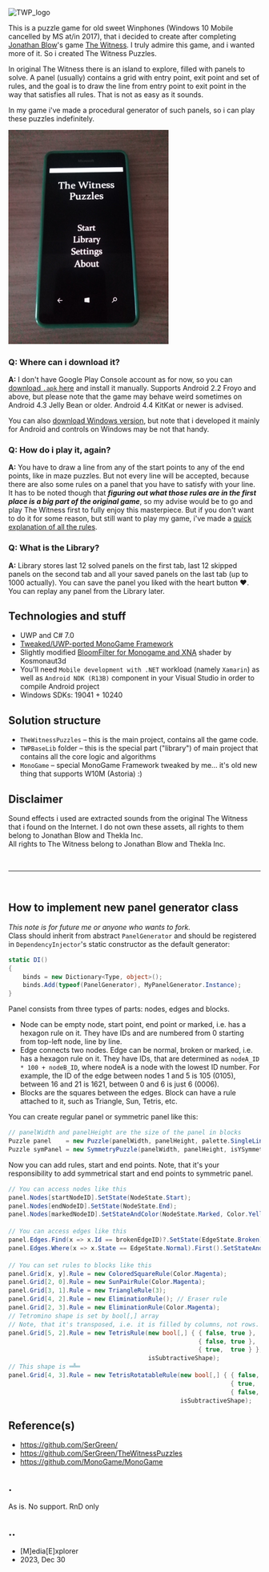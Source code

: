 ![TWP_logo](./Screenshots/TWP_Logo.png)

This is a puzzle game for old sweet Winphones (Windows 10 Mobile cancelled by MS at/in 2017), that i decided to create after completing [Jonathan Blow](https://twitter.com/jonathan_blow)'s game [The Witness](http://store.steampowered.com/app/210970/The_Witness).
I truly admire this game, and i wanted more of it. So i created The Witness Puzzles.  

In original The Witness there is an island to explore, filled with panels to solve.
A panel (usually) contains a grid with entry point, exit point and set of rules, and the goal is to draw the line from entry point to exit point in the way that satisfies all rules. That is not as easy as it sounds.

In my game i've made a procedural generator of such panels, so i can play these puzzles indefinitely.

<img src="./Screenshots/winphone 1.png" width="320" />&nbsp;

  
### Q: Where can i download it?
**A:** I don't have Google Play Console account as for now, so you can [download `.apk` here](https://github.com/SerGreen/TheWitnessPuzzles/releases/latest) and install it manually.
Supports Android 2.2 Froyo and above, but please note that the game may behave weird sometimes on Android 4.3 Jelly Bean or older. Android 4.4 KitKat or newer is advised.

You can also [download Windows version](https://github.com/SerGreen/TheWitnessPuzzles/releases/latest), but note that i developed it mainly for Android and controls on Windows may be not that handy.

### Q: How do i play it, again?
**A:** You have to draw a line from any of the start points to any of the end points, like in maze puzzles. But not every line will be accepted, because there are also some rules on a panel that you have to satisfy with your line.  
It has to be noted though that _**figuring out what those rules are in the first place is a big part of the original game**_, so my advise would be to go and play The Witness first to fully enjoy this masterpiece. But if you don't want to do it for some reason, but still want to play my game, i've made a [quick explanation of all the rules](https://github.com/SerGreen/TheWitnessPuzzles/blob/master/Puzzle%20Rules%20Guide/RulesGuide.md).

### Q: What is the Library?
**A:** Library stores last 12 solved panels on the first tab, last 12 skipped panels on the second tab and all your saved panels on the last tab (up to 1000 actually). You can save the panel you liked with the heart button ❤. You can replay any panel from the Library later.


## Technologies and stuff
- UWP and C# 7.0
- [Tweaked/UWP-ported MonoGame Framework](http://www.monogame.net)
- Slightly modified [BloomFilter for Monogame and XNA](https://github.com/Kosmonaut3d/BloomFilter-for-Monogame-and-XNA) shader by Kosmonaut3d
- You'll need `Mobile development with .NET` workload (namely `Xamarin`) as well as `Android NDK (R13B)` component in your Visual Studio in order to compile Android project
- Windows SDKs: 19041 + 10240

## Solution structure
- `TheWitnessPuzzles` – this is the main project, contains all the game code. 
- `TWPBaseLib` folder – this is the special part ("library") of main project that contains all the core logic and algorithms 
- `MonoGame` – special MonoGame Framework tweaked by me... it's old new thing that supports W10M (Astoria) :)

## Disclaimer
Sound effects i used are extracted sounds from the original The Witness that i found on the Internet. I do not own these assets, all rights to them belong to Jonathan Blow and Thekla Inc.  
All rights to The Witness belong to Jonathan Blow and Thekla Inc.

&nbsp;
***
&nbsp;

## How to implement new panel generator class
_This note is for future me or anyone who wants to fork._  
Class should inherit from abstract `PanelGenerator` and should be registered in `DependencyInjector`'s static constructor as the default generator:
```c#
static DI()
{
    binds = new Dictionary<Type, object>();
    binds.Add(typeof(PanelGenerator), MyPanelGenerator.Instance);
}
```
Panel consists from three types of parts: nodes, edges and blocks.
- Node can be empty node, start point, end point or marked, i.e. has a hexagon rule on it. They have IDs and are numbered from 0 starting from top-left node, line by line.
- Edge connects two nodes. Edge can be normal, broken or marked, i.e. has a hexagon rule on it. They have IDs, that are determined as `nodeA_ID * 100 + nodeB_ID`, where nodeA is a node with the lowest ID number. For example, the ID of the edge between nodes 1 and 5 is 105 (0105), between 16 and 21 is 1621, between 0 and 6 is just 6 (0006).
- Blocks are the squares between the edges. Block can have a rule attached to it, such as Triangle, Sun, Tetris, etc.

You can create regular panel or symmetric panel like this:
```c#
// panelWidth and panelHeight are the size of the panel in blocks
Puzzle panel    = new Puzzle(panelWidth, panelHeight, palette.SingleLineColor, palette.BackgroundColor, palette.WallsColor, palette.ButtonsColor, seed);
Puzzle symPanel = new SymmetryPuzzle(panelWidth, panelHeight, isYSymmetry, isMirrorLineTransparent, palette.MainLineColor, palette.MirrorLineColor, palette.BackgroundColor, palette.WallsColor, palette.ButtonsColor, seed);
```
Now you can add rules, start and end points. Note, that it's your responsibility to add symmetrical start and end points to symmetric panel.  
```c#
// You can access nodes like this
panel.Nodes[startNodeID].SetState(NodeState.Start);
panel.Nodes[endNodeID].SetState(NodeState.End);
panel.Nodes[markedNodeID].SetStateAndColor(NodeState.Marked, Color.Yellow);

// You can access edges like this
panel.Edges.Find(x => x.Id == brokenEdgeID)?.SetState(EdgeState.Broken);
panel.Edges.Where(x => x.State == EdgeState.Normal).First().SetStateAndColor(EdgeState.Marked, Color.Aqua);

// You can set rules to blocks like this
panel.Grid[x, y].Rule = new ColoredSquareRule(Color.Magenta);
panel.Grid[2, 0].Rule = new SunPairRule(Color.Magenta);
panel.Grid[3, 1].Rule = new TriangleRule(3);
panel.Grid[4, 2].Rule = new EliminationRule(); // Eraser rule
panel.Grid[2, 3].Rule = new EliminationRule(Color.Magenta);
// Tetromino shape is set by bool[,] array
// Note, that it's transposed, i.e. it is filled by columns, not rows. Created shape is ══╝
panel.Grid[5, 2].Rule = new TetrisRule(new bool[,] { { false, true }, 
                                                     { false, true }, 
                                                     { true,  true } },
                                       isSubtractiveShape);
// This shape is ═╩═
panel.Grid[4, 3].Rule = new TetrisRotatableRule(new bool[,] { { false, true }, 
                                                              { true,  true }, 
                                                              { false, true } }, 
                                                isSubtractiveShape);
```

## Reference(s)
- https://github.com/SerGreen/
- https://github.com/SerGreen/TheWitnessPuzzles
- https://github.com/MonoGame/MonoGame

## .
As is. No support. RnD only

## ..
- [M]edia[E]xplorer
- 2023, Dec 30
